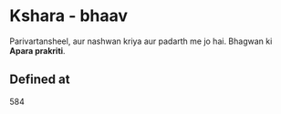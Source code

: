 # Kshara - bhaav

Parivartansheel, aur nashwan kriya aur padarth me jo hai. Bhagwan ki **Apara prakriti**.

## Defined at
 584

